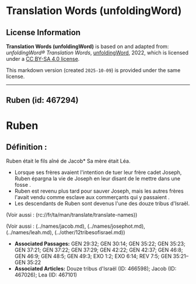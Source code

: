 # Translation Words (unfoldingWord)

## License Information

**Translation Words (unfoldingWord)** is based on and adapted from: _unfoldingWord® Translation Words_, [unfoldingWord](https://unfoldingword.org/utw), 2022, which is licensed under a [CC BY-SA 4.0 license](https://creativecommons.org/licenses/by-sa/4.0/legalcode.en).

This markdown version (created `2025-10-09`) is provided under the same license.



--------------------------------

## Ruben (id: 467294)

Ruben
=====

Définition :
------------

Ruben était le fils aîné de Jacob\* Sa mère était Léa.

* Lorsque ses frères avaient l'intention de tuer leur frère cadet Joseph, Ruben épargna la vie de Joseph en leur disant de le mettre dans une fosse .
* Ruben est revenu plus tard pour sauver Joseph, mais les autres frères l'avait vendu comme esclave aux commerçants qui y passaient .
* Les descendants de Ruben sont devenus l'une des douze tribus d'Israël.

(Voir aussi : (rc://fr/ta/man/translate/translate\-names))

(Voir aussi : (../names/jacob.md), (../names/josephot.md), (../names/leah.md), (../other/12tribesofisrael.md))

* **Associated Passages:** GEN 29:32; GEN 30:14; GEN 35:22; GEN 35:23; GEN 37:21; GEN 37:22; GEN 37:29; GEN 42:22; GEN 42:37; GEN 46:8; GEN 46:9; GEN 48:5; GEN 49:3; EXO 1:2; EXO 6:14; REV 7:5; GEN 35:21–GEN 35:22
* **Associated Articles:** Douze tribus d'Israël (ID: 466598); Jacob (ID: 467026); Lea (ID: 467101)

